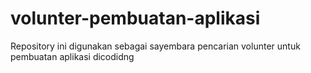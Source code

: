 # volunter-pembuatan-aplikasi
Repository ini digunakan sebagai sayembara pencarian volunter untuk pembuatan aplikasi dicodidng
